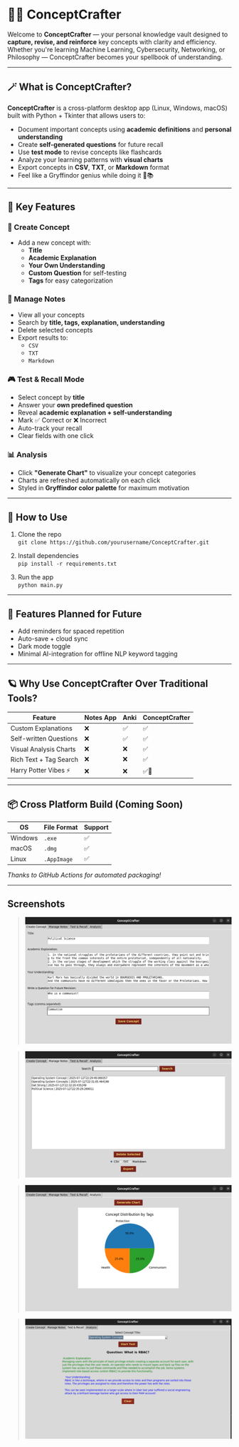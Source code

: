 # 🧠✨ ConceptCrafter

Welcome to **ConceptCrafter** — your personal knowledge vault designed to **capture, revise, and reinforce** key concepts with clarity and efficiency. Whether you're learning Machine Learning, Cybersecurity, Networking, or Philosophy — ConceptCrafter becomes your spellbook of understanding.

---

## 🪄 What is ConceptCrafter?

**ConceptCrafter** is a cross-platform desktop app (Linux, Windows, macOS) built with Python + Tkinter that allows users to:

- Document important concepts using **academic definitions** and **personal understanding**
- Create **self-generated questions** for future recall
- Use **test mode** to revise concepts like flashcards
- Analyze your learning patterns with **visual charts**
- Export concepts in **CSV**, **TXT**, or **Markdown** format
- Feel like a Gryffindor genius while doing it 🦁📚

---

## 🎯 Key Features

### 📝 Create Concept

- Add a new concept with:
  - **Title**
  - **Academic Explanation**
  - **Your Own Understanding**
  - **Custom Question** for self-testing
  - **Tags** for easy categorization

### 📂 Manage Notes

- View all your concepts
- Search by **title, tags, explanation, understanding**
- Delete selected concepts
- Export results to:
  - `CSV`
  - `TXT`
  - `Markdown`

### 🎮 Test & Recall Mode

- Select concept by **title**
- Answer your **own predefined question**
- Reveal **academic explanation + self-understanding**
- Mark ✅ Correct or ❌ Incorrect
- Auto-track your recall
- Clear fields with one click

### 📊 Analysis

- Click **"Generate Chart"** to visualize your concept categories
- Charts are refreshed automatically on each click
- Styled in **Gryffindor color palette** for maximum motivation

---

## 🔧 How to Use

1. Clone the repo  
   `git clone https://github.com/yourusername/ConceptCrafter.git`

2. Install dependencies  
   `pip install -r requirements.txt`

3. Run the app  
   `python main.py`

---

## 🚀 Features Planned for Future

- Add reminders for spaced repetition
- Auto-save + cloud sync
- Dark mode toggle
- Minimal AI-integration for offline NLP keyword tagging

---

## 🪐 Why Use ConceptCrafter Over Traditional Tools?

| Feature                  | Notes App | Anki | ConceptCrafter |
|--------------------------|-----------|------|----------------|
| Custom Explanations      | ❌         | ✅    | ✅              |
| Self-written Questions   | ❌         | ✅    | ✅              |
| Visual Analysis Charts   | ❌         | ❌    | ✅              |
| Rich Text + Tag Search   | ❌         | ❌    | ✅              |
| Harry Potter Vibes ⚡     | ❌         | ❌    | ✅🦁            |

---

## 📦 Cross Platform Build (Coming Soon)

| OS        | File Format | Support |
|-----------|-------------|---------|
| Windows   | `.exe`      | ✅      |
| macOS     | `.dmg`      | ✅      |
| Linux     | `.AppImage` | ✅      |

_Thanks to GitHub Actions for automated packaging!_

---

##  Screenshots

> ![Screenshot](Screenshot1.png)

> ![Screenshot](Screenshot2.png)

> ![Screenshot](Screenshot3.png)

> ![Screenshot](Screenshot4.png)


